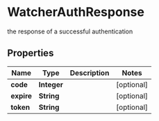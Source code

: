 

# WatcherAuthResponse

the response of a successful authentication

## Properties

| Name | Type | Description | Notes |
|------------ | ------------- | ------------- | -------------|
|**code** | **Integer** |  |  [optional] |
|**expire** | **String** |  |  [optional] |
|**token** | **String** |  |  [optional] |



